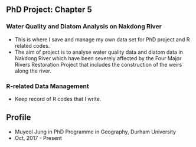 ## PhD Project: Chapter 5

### Water Quality and Diatom Analysis on Nakdong River

* This is where I save and manage my own data set for PhD project and R related codes.
* The aim of project is to analyse water quality data and diatom data in Nakdong River which have been severely affected by the Four Major Rivers Restoration Project that includes the construction of the weirs along the river.

### R-related Data Management

* Keep record of R codes that I write.


## Profile

* Muyeol Jung in PhD Programme in Geography, Durham University
* Oct, 2017 - Present
